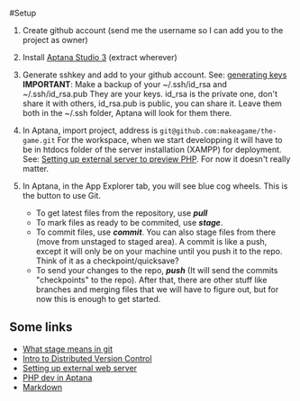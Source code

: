 #Setup

1. Create github account (send me the username so I can add you to the project as owner)

2. Install [Aptana Studio 3](http://aptana.com/) (extract wherever)

3. Generate sshkey and add to your github account. See: [generating keys](https://help.github.com/articles/generating-ssh-keys)  
	**IMPORTANT**: Make a backup of your ~/.ssh/id_rsa and ~/.ssh/id_rsa.pub They are your keys. id_rsa	is the private one, don't share it with others, id_rsa.pub is public, you can share it. Leave them both in the ~/.ssh folder, Aptana will look for them there.

4.	In Aptana, import project, address is `git@github.com:makeagame/the-game.git` 
For the workspace, when we start developping it will have to be in htdocs folder of the server installation (XAMPP) for deployment. See: [Setting up external server to preview PHP](https://wiki.appcelerator.org/display/tis/Setting+up+an+external+web+server+to+preview+PHP+and+other+non-HTML+pages). For now it doesn't really matter.
	
5.	In Aptana, in the App Explorer tab, you will see blue cog wheels. This is the button to use Git.
	* To get latest files from the repository, use ***pull***
	* To mark files as ready to be commited, use ***stage***.
	* To commit files, use ***commit***. You can also stage files from there (move from unstaged to staged area). A commit is like a push, except it will only be on your machine until you push it to the	repo. Think of it as a checkpoint/quicksave?
	* To send your changes to the repo, ***push*** (It will send the commits "checkpoints" to the repo). After that, there are other stuff like branches and merging files that we will have to figure out, but for now this is enough to get started.

## Some links
* [What stage means in git](http://programmers.stackexchange.com/questions/119782/what-stage-means-in-git-source-control)
* [Intro to Distributed Version Control](http://betterexplained.com/articles/intro-to-distributed-version-control-illustrated/)
* [Setting up external web server](https://wiki.appcelerator.org/display/tis/Setting+up+an+external+web+server+to+preview+PHP+and+other+non-HTML+pages )
* [PHP dev in Aptana](https://wiki.appcelerator.org/display/tis/PHP+Development)
* [Markdown](https://en.wikipedia.org/wiki/Markdown)
